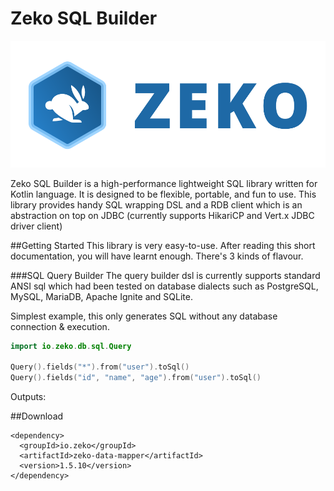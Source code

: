 # Zeko SQL Builder
![alt Zeko SQL Builder](./logo.svg "Zeko lightweight SQL Builder")

Zeko SQL Builder is a high-performance lightweight SQL library written for Kotlin language. It is designed to be flexible, portable, and fun to use. This library provides handy SQL wrapping DSL and a RDB client which is an abstraction on top on JDBC (currently supports HikariCP and Vert.x JDBC driver client)

##Getting Started
This library is very easy-to-use. After reading this short documentation, you will have learnt enough.
There's 3 kinds of flavour.

###SQL Query Builder
The query builder dsl is currently supports standard ANSI sql which had been tested on database dialects
 such as PostgreSQL, MySQL, MariaDB, Apache Ignite and SQLite. 
 
Simplest example, this only generates SQL without any database connection & execution.

```kotlin
import io.zeko.db.sql.Query

Query().fields("*").from("user").toSql()
Query().fields("id", "name", "age").from("user").toSql()

```

Outputs:


##Download

    <dependency>
      <groupId>io.zeko</groupId>
      <artifactId>zeko-data-mapper</artifactId>
      <version>1.5.10</version>
    </dependency>
    
